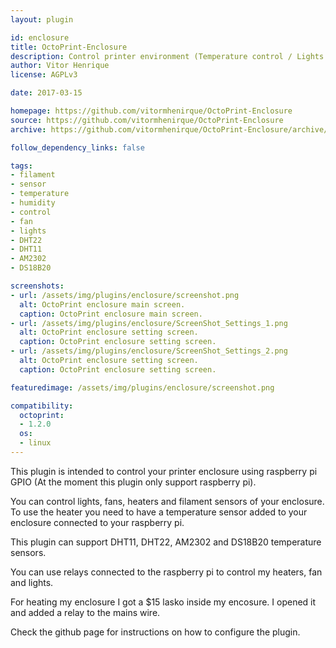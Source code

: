 ```yaml
---
layout: plugin

id: enclosure
title: OctoPrint-Enclosure
description: Control printer environment (Temperature control / Lights / Fans and Filament Sensor) using Raspberry Pi GPIO
author: Vitor Henrique
license: AGPLv3

date: 2017-03-15

homepage: https://github.com/vitormhenirque/OctoPrint-Enclosure
source: https://github.com/vitormhenirque/OctoPrint-Enclosure
archive: https://github.com/vitormhenirque/OctoPrint-Enclosure/archive/master.zip

follow_dependency_links: false

tags:
- filament
- sensor
- temperature
- humidity
- control
- fan
- lights
- DHT22
- DHT11
- AM2302
- DS18B20

screenshots:
- url: /assets/img/plugins/enclosure/screenshot.png 
  alt: OctoPrint enclosure main screen.
  caption: OctoPrint enclosure main screen.
- url: /assets/img/plugins/enclosure/ScreenShot_Settings_1.png 
  alt: OctoPrint enclosure setting screen.
  caption: OctoPrint enclosure setting screen.
- url: /assets/img/plugins/enclosure/ScreenShot_Settings_2.png 
  alt: OctoPrint enclosure setting screen.
  caption: OctoPrint enclosure setting screen.

featuredimage: /assets/img/plugins/enclosure/screenshot.png 

compatibility:
  octoprint:
  - 1.2.0
  os:
  - linux
---
```


This plugin is intended to control your printer enclosure using raspberry pi GPIO (At the moment this plugin only support raspberry pi).

You can control lights, fans, heaters and filament sensors of your enclosure. To use the heater you need to have a temperature sensor added to your enclosure connected to your raspberry pi.

This plugin can support DHT11, DHT22, AM2302 and DS18B20 temperature sensors.

You can use relays connected to the raspberry pi to control my heaters, fan and lights.

For heating my enclosure I got a $15 lasko inside my encosure. I opened it and added a relay to the mains wire.

Check the github page for instructions on how to configure the plugin.


